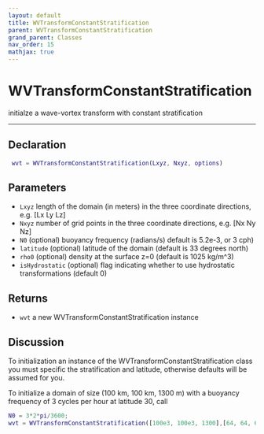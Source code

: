 ```yaml
---
layout: default
title: WVTransformConstantStratification
parent: WVTransformConstantStratification
grand_parent: Classes
nav_order: 15
mathjax: true
---
```


#  WVTransformConstantStratification

initialze a wave-vortex transform with constant stratification


---

## Declaration
```matlab
 wvt = WVTransformConstantStratification(Lxyz, Nxyz, options)
```
## Parameters
+ `Lxyz`  length of the domain (in meters) in the three coordinate directions, e.g. [Lx Ly Lz]
+ `Nxyz`  number of grid points in the three coordinate directions, e.g. [Nx Ny Nz]
+ `N0`   (optional) buoyancy frequency (radians/s) default is 5.2e-3, or 3 cph)
+ `latitude`  (optional) latitude of the domain (default is 33 degrees north)
+ `rho0`  (optional) density at the surface z=0 (default is 1025 kg/m^3)
+ `isHydrostatic`  (optional) flag indicating whether to use hydrostatic transformations (default 0)

## Returns
+ `wvt`  a new WVTransformConstantStratification instance

## Discussion

 
  To initialization an instance of the
  WVTransformConstantStratification class you must specific the
  stratification and latitude, otherwise defaults will be
  assumed for you.
 
  To initialize a domain of size (100 km, 100 km, 1300 m) with
  a buoyancy frequency of 3 cycles per hour at latitude 30,
  call
 
  ```matlab
  N0 = 3*2*pi/3600;
  wvt = WVTransformConstantStratification([100e3, 100e3, 1300],[64, 64, 65], N0=N0,latitude=30);
  ```
 
 
 
                  
